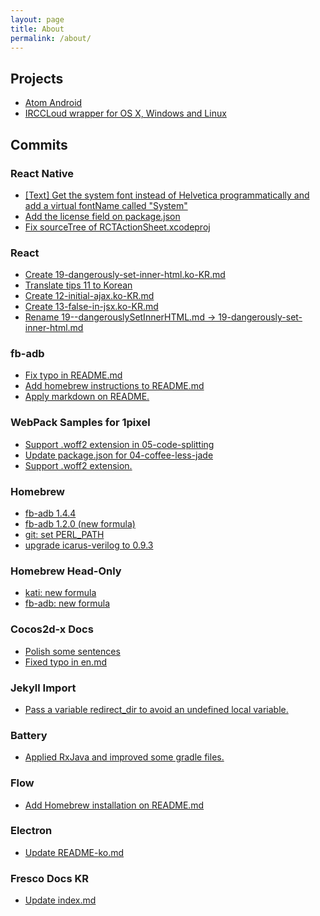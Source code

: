 ```yaml
---
layout: page
title: About
permalink: /about/
---
```


## Projects

* [Atom Android](https://github.com/dalinaum/atom-android)
* [IRCCLoud wrapper for OS X, Windows and Linux](https://github.com/dalinaum/IRCCloud)

## Commits

### React Native
* [[Text] Get the system font instead of Helvetica programmatically and add a virtual fontName called "System"](https://github.com/facebook/react-native/commit/fc059857e260abe73a7f169768c94a28a32ecbf1)
* [Add the license field on package.json](https://github.com/facebook/react-native/commit/7e0064f0974ecdf87a55f9e99a1570f498191918)
* [Fix sourceTree of RCTActionSheet.xcodeproj](https://github.com/facebook/react-native/commit/701dd1f9b4b1a7887882c55b8442a6918a6cab75)

### React
* [Create 19-dangerously-set-inner-html.ko-KR.md
](https://github.com/facebook/react/commit/7e64c16ff614182ba6208863207136ba7cfbd301)
* [Translate tips 11 to Korean](https://github.com/facebook/react/commit/78f59da8dff0a35808ad5fcaadb63a2b82bebd4c)
* [Create 12-initial-ajax.ko-KR.md](https://github.com/facebook/react/commit/792c161cc551f405f802632fddd5dbb63c1d60f8)
* [Create 13-false-in-jsx.ko-KR.md](https://github.com/facebook/react/commit/16832c701b671d5f2b24a7b3edb920e75c8024d5)
* [Rename 19--dangerouslySetInnerHTML.md -> 19-dangerously-set-inner-html.md](https://github.com/facebook/react/commit/2e1ccae2758e61ab86bc79bdcac0d61747065a4a)

### fb-adb
* [Fix typo in README.md](https://github.com/facebook/fb-adb/commit/3ca794be9f7095d6ca1c74b1969f05f0b6178d67)
* [Add homebrew instructions to README.md](https://github.com/facebook/fb-adb/commit/fbe87a72b68a9b69af803fb1dd06903a93d850ee)
* [Apply markdown on README.](https://github.com/facebook/fb-adb/commit/7d50496093537543b30f5a8a40b204048810682f)

### WebPack Samples for 1pixel
* [Support .woff2 extension in 05-code-splitting](https://github.com/gunta/webpack-samples-1pixel/commit/47c3b2578032b179b3e6dd0bb8363fd389ab778c)
* [Update package.json for 04-coffee-less-jade](https://github.com/gunta/webpack-samples-1pixel/commit/ee1ae7fc08360974de6df30f147d821dafbb49b1)
* [Support .woff2 extension.](https://github.com/gunta/webpack-samples-1pixel/commit/7ff92710d441cb0b8fd41e9ca7876df266c1c937)

### Homebrew
* [fb-adb 1.4.4](https://github.com/Homebrew/homebrew/commit/9c3ab970b1a023d6db718e27e558aab2dbc97af7)
* [fb-adb 1.2.0 (new formula)](https://github.com/Homebrew/homebrew/commit/2f9d15464f09c00830f1a703fbaf2109d1deaddc)
* [git: set PERL_PATH](https://github.com/Homebrew/homebrew/commit/d7e768f2c0edfbf7d0e94f21bce6a271edf4dcc4)
* [upgrade icarus-verilog to 0.9.3](https://github.com/Homebrew/homebrew/commit/5ebfeb52a9e589c41693aeb3731f66f9c812959b)

### Homebrew Head-Only
* [kati: new formula](https://github.com/Homebrew/homebrew-head-only/commit/a30cd3c1b015e0480de2878736140f3184d71971)
* [fb-adb: new formula](https://github.com/Homebrew/homebrew-head-only/commit/48386b907d63ca96ecdef38f985210b04a090ccf)

### Cocos2d-x Docs
* [Polish some sentences](https://github.com/chukong/cocos-docs/commit/940b18aa71bb86f27b6e3860f209f2896edf5a0f)
* [Fixed typo in en.md](https://github.com/chukong/cocos-docs/commit/7474f0fe10017a85097333f8a34bab37647c9db7)

### Jekyll Import
* [Pass a variable redirect_dir to avoid an undefined local variable.](https://github.com/jekyll/jekyll-import/commit/f827e63fc7bb33ea847bb835b42b9624a1e02e96)

### Battery
* [Applied RxJava and improved some gradle files.](https://github.com/spoqa/battery/commit/5866a76d0b4a9a1e3ce3fd8c883519932ebcb03d)

### Flow
* [Add Homebrew installation on README.md](https://github.com/facebook/flow/commit/d5ac302d9bf6ef27d6a72f9ef5bbe653c872205b)

### Electron
* [Update README-ko.md](https://github.com/atom/electron/commit/eadd2f8de6e29dccefc73c6b8b30568c203b7822)

### Fresco Docs KR
* [Update index.md](https://github.com/recrack/fresco-docs-kr/commit/8096b6ef9f220ad20540c9182eeb3f6acd6a39ed)
